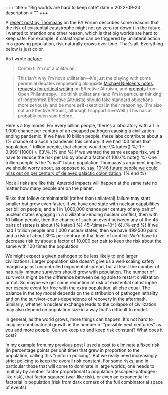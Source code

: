 +++
title = "Big worlds are hard to keep safe"
date = 2022-09-23
description = ""
+++

A [recent post by Thomaaas](https://forum.effectivealtruism.org/posts/zLZMsthcqfmv5J6Ev/the-discount-rate-is-not-zero) on the EA Forum describes some reasons that the risk of existential catastrophe might not go zero (or down!) in the future.  I wanted to mention one other reason, which is that big worlds are hard to keep safe. For example, if catastrophe can be triggered by unilateral action in a growing population, risk naturally grows over time. That's all. Everything below is just color.

As I wrote [before](../repugnant):

> Context: I'm not a utilitarian. 

> This isn't why I'm not a utilitarian—it's just me playing with some perennial debates reappearing alongside [Michael Nielsen's notes](https://michaelnotebook.com/eanotes/), [requests for critical writing](https://forum.effectivealtruism.org/posts/8hvmvrgcxJJ2pYR4X/announcing-a-contest-ea-criticism-and-red-teaming) on Effective Altruism, and [prompts](https://www.openphilanthropy.org/blog/cause-exploration-prizes) from Open Philanthropy. I do think utilitarians (and I'm in particular thinking of longtermist Effective Altruists) should take standard objections more seriously and be more self-skeptical in their reasoning. (I'm also not an Effective Altruist, although I support GiveWell.) This has all probably been said before.

Here's a toy model. For every billion people, there's a laboratory with a 1 in 1,000 chance per century of an escaped pathogen causing a civilization-ending pandemic. If we have 10 billion people, these labs contribute about a 1% chance of a such a pandemic this century. If we had 100 times that population, 1 trillion people, that chance would be {% katex() %} 1 - 0.999^{1000} ≈ 63\\\%.{% end %} If we wanted the same escape risk, we'd have to reduce the risk per lab by about a factor of 100.{% note() %} One trillion people is the "small" future population Thomaaas's argument implies we should worry about, as opposed to, say,  [10^46 future people we could miss out on per century of delayed galactic colonization](https://nickbostrom.com/astronomical/waste). {% end %}

Not all risks are like this. Asteroid impacts will happen at the same rate no matter how many people are on the planet.

Risks that follow combinatorial (rather than unilateral) failure may start smaller but grow even faster. If we have one state with nuclear capabilities per billion people, and a 1 in 1,000,000 chance per century of any pair of nuclear states engaging in a civilization-ending nuclear conflict, then with 10 billion people, then the chance of such an event between any of the 45 pairs of states is about {% katex() %} 45~\times~10^{-6}.{% end %} If we had 1 trillion people and 1,000 nuclear states, then we have 499,500 pairs and a risk of about 39% per century of that level of conflict. We'd have to decrease risk by about a factor of 10,000
per pair to keep the risk about the same with 100 times the population.

We might expect a given pathogen to be less likely to end larger civilizations. Larger population size doesn't give us a well-scaling safety margin against uncontrolled exponential spread, but at least the number of naturally immune survivors should grow with population. The number of survivors might be the difference between being able to restart civilization or not. So maybe we get some reduction of risk of existential catastrophe per escape event for free with the extra population, all else equal. The balance in the toy model depends on the distribution of pathogen lethality and on the survivor-count-dependence of recovery in the aftermath. Similarly, whether a nuclear exchange leads to the collapse of civilization may also depend on population size in a way that's difficult to model.

In general, as the world grows, more things can happen. It's not hard to imagine combinatorial growth in the number of "possible next centuries" as you add more people. Can we keep up and keep risk constant? What does it cost?

In my example from [my previous post](../repugnant) I used a cost to eliminate a fixed risk (in percentage points per unit time) that grew in proportion to the population, calling this "uniform policing". But we really need increasingly strict policing to keep the overall risk constant. For some risks, and in particular those that will come to dominate in large worlds, one needs to multiply by another factor proportional to population (escaped-pathogen-like risk), that factor squared (war-like risk), or even an exponential or factorial in population (risk from dark corners of the full combinatorial space of events).